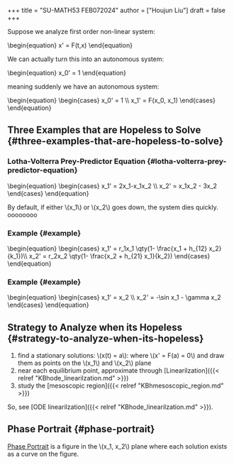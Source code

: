 +++
title = "SU-MATH53 FEB072024"
author = ["Houjun Liu"]
draft = false
+++

Suppose we analyze first order non-linear system:

\begin{equation}
x' = F(t,x)
\end{equation}

We can actually turn this into an autonomous system:

\begin{equation}
x\_0' = 1
\end{equation}

meaning suddenly we have an autonomous system:

\begin{equation}
\begin{cases}
x\_0' = 1 \\\\
x\_1' = F(x\_0, x\_1)
\end{cases}
\end{equation}


## Three Examples that are Hopeless to Solve {#three-examples-that-are-hopeless-to-solve}


### Lotha-Volterra Prey-Predictor Equation {#lotha-volterra-prey-predictor-equation}

\begin{equation}
\begin{cases}
x\_1' = 2x\_1-x\_1x\_2 \\\\
x\_2' = x\_1x\_2 - 3x\_2
\end{cases}
\end{equation}

By default, if either \\(x\_1\\) or \\(x\_2\\) goes down, the system dies quickly.
oooooooo


### Example {#example}

\begin{equation}
\begin{cases}
x\_1' = r\_1x\_1 \qty(1- \frac{x\_1 + h\_{12} x\_2}{k\_1})\\\\
x\_2' = r\_2x\_2 \qty(1- \frac{x\_2 + h\_{21} x\_1}{k\_2})
\end{cases}
\end{equation}


### Example {#example}

\begin{equation}
\begin{cases}
x\_1' = x\_2 \\\\
x\_2' = -\sin x\_1 - \gamma x\_2
\end{cases}
\end{equation}


## Strategy to Analyze when its Hopeless {#strategy-to-analyze-when-its-hopeless}

1.  find a stationary solutions: \\(x(t) = a\\): where \\(x' = F(a) = 0\\) and draw them as points on the \\(x\_1\\) and \\(x\_2\\) plane
2.  near each equilibrium point, approximate through [Linearilzation]({{< relref "KBhode_linearilzation.md" >}})
3.  study the [mesoscopic region]({{< relref "KBhmesoscopic_region.md" >}})

So, see [ODE linearilzation]({{< relref "KBhode_linearilzation.md" >}}).


## Phase Portrait {#phase-portrait}

[Phase Portrait](#phase-portrait) is a figure in the \\(x\_1, x\_2\\) plane where each solution exists as a curve on the figure.
